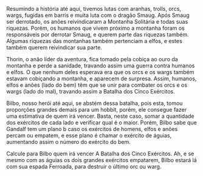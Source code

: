 Resumindo a história até aqui, tivemos lutas com aranhas, trolls, orcs, wargs, fugidas em barris e muita luta com o dragão Smaug. Após Smaug ser derrotado, os anões reivindicaram a Montanha Solitária e todas suas riquezas. Porém, os humanos que vivem próximo a montanha foram os responsáveis por derrotar Smaug, e querem parte das riquezas também. Algumas riquezas das montanhas também pertenciam a elfos, e estes também querem reivindicar sua parte.

Thorin, o anão líder da aventura, fica tomado pela cobiça ao ouro da montanha e perde a sanidade, travando assim uma guerra contra humanos e elfos.
O que nenhum deles esperava era que os orcs e os wargs também estavam cobiçando a montanha, e aparecem de surpresa. Assim, humanos, elfos e anões (lado do bem) têm que se unir para combater os orcs e os wargs (lado do mal), travando assim a Batalha dos Cinco Exércitos.

Bilbo, nosso herói até aqui, se abstém dessa batalha, pois esta, tomou proporções grandes demais para um hobbit, porém, ele consegue fazer uma estimativa de quem irá vencer. Basta, neste caso, somar a quantidade dos exércitos de cada lado e verificar qual é o maior. Porém, Bilbo sabe que Gandalf tem um plano b caso os exércitos de homens, elfos e anões percam ou empatem, e esse plano é chamar o exército de águias, aumentando assim o número do exército do bem.

Calcule para Bilbo quem irá vencer A Batalha dos Cinco Exércitos.
 Ah, e se mesmo com as águias os dois grandes exércitos empatarem, Bilbo estará lá com sua espada Ferroada, para destruir o último orc ou warg.
